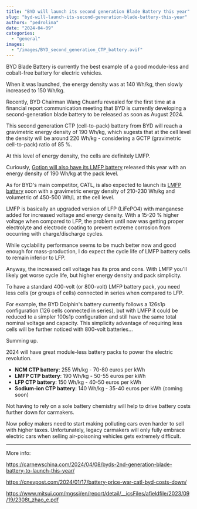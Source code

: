 ```yaml
---
title: "BYD will launch its second generation Blade Battery this year"
slug: "byd-will-launch-its-second-generation-blade-battery-this-year"
authors: "pedrolima"
date: "2024-04-09"
categories:
  - "general"
images:
  - "/images/BYD_second_generation_CTP_battery.avif"
---
```


BYD Blade Battery is currently the best example of a good module-less and cobalt-free battery for electric vehicles.

When it was launched, the energy density was at 140 Wh/kg, then slowly increased to 150 Wh/kg.

Recently, BYD Chairman Wang Chuanfu revealed for the first time at a financial report communication meeting that BYD is currently developing a second-generation blade battery to be released as soon as August 2024.

This second generation CTP (cell-to-pack) battery from BYD will reach a gravimetric energy density of 190 Wh/kg, which sugests that at the cell level the density will be around 220 Wh/kg - considering a GCTP (gravimetric cell-to-pack) ratio of 85 %.

At this level of energy density, the cells are definitely LMFP.

Curiously, [Gotion will also have its LMFP battery](https://pushevs.com/2023/05/20/gotion-unveils-its-astroinno-l600-lmfp-battery/) released this year with an energy density of 190 Wh/kg at the pack level.

As for BYD's main competitor, CATL, is also expected to launch its [LMFP battery](/2022/07/12/catl-will-soon-mass-produce-lmfp-batteries/) soon with a gravimetric energy density of 210-230 Wh/kg and volumetric of 450-500 Wh/L at the cell level.


LMFP is basically an upgraded version of LFP (LiFePO4) with manganese added for increased voltage and energy density. With a 15-20 % higher voltage when compared to LFP, the problem until now was getting proper electrolyte and electrode coating to prevent extreme corrosion from occurring with charge/discharge cycles.

While cyclability performance seems to be much better now and good enough for mass-production, I do expect the cycle life of LMFP battery cells to remain inferior to LFP.

Anyway, the increased cell voltage has its pros and cons. With LMFP you'll likely get worse cycle life, but higher energy density and pack simplicity.

To have a standard 400-volt (or 800-volt) LMFP battery pack, you need less cells (or groups of cells) connected in series when compared to LFP. 

For example, the BYD Dolphin's battery currently follows a 126s1p configuration (126 cells connected in series), but with LMFP it could be reduced to a simpler 100s1p configuration and still have the same total nominal voltage and capacity. This simplicity advantage of requiring less cells will be further noticed with 800-volt batteries...


Summing up.

2024 will have great module-less battery packs to power the electric revolution.

- **NCM CTP battery**: 255 Wh/kg - 70-80 euros per kWh
- **LMFP CTP battery**: 190 Wh/kg - 50-55 euros per kWh
- **LFP CTP battery**: 150 Wh/kg - 40-50 euros per kWh
- **Sodium-ion CTP battery**: 140 Wh/kg - 35-40 euros per kWh (coming soon)

Not having to rely on a sole battery chemistry will help to drive battery costs further down for carmakers.

Now policy makers need to start making polluting cars even harder to sell with higher taxes. Unfortunately, legacy carmakers will only fully embrace electric cars when selling air-poisoning vehicles gets extremely difficult.

---

More info:

https://carnewschina.com/2024/04/08/byds-2nd-generation-blade-battery-to-launch-this-year/

https://cnevpost.com/2024/01/17/battery-price-war-catl-byd-costs-down/

https://www.mitsui.com/mgssi/en/report/detail/__icsFiles/afieldfile/2023/09/19/2308t_zhao_e.pdf